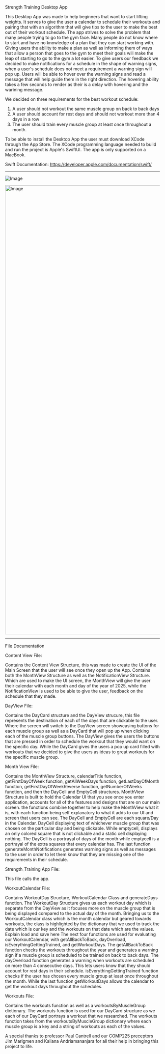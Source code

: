 Strength Training Desktop App


This Desktop App was made to help beginners that want to start lifting weights. It serves to give the user a calendar to schedule their workouts and pairing that with an algorithm that will
give tips to the user to make the best out of their workout schedule. The app strives to solve the problem that many people trying to go to the gym face. Many people do not know where 
to start and have no knowledge of a plan that they can start working with. Giving users the ability to make a plan as well as informing them of ways that allow a person that goes to the 
gym to meet their goals will make the leap of starting to go to the gym a lot easier.
To give users our feedback we decided to make notifications for a schedule in the shape of warning signs, when a user's schedule does not meet a requirement a warning sign will pop up. Users will be able to hover over the warning signs and read a message that will help guide them in the right direction. The hovering ability takes a few seconds to render as their is a delay with hovering and the warining message.

We decided on three requirements for the best workout schedule: 
1. A user should not workout the same muscle group on back to back days
2. A user should account for rest days and should not workout more than 4 days in a row
3. The user should train every muscle group at least once throughout a month.

To be able to install the Desktop App the user must download XCode through the App Store. The XCode programming language needed to build and run the project is Apple's SwiftUI. The app is only supported on a MacBook.

Swift Documentation:
https://developer.apple.com/documentation/swift/

___________________


![Image](https://github.com/user-attachments/assets/969da67f-3890-4549-8ee7-d932755b01a8)

<img width="1462" alt="Image" src="https://github.com/user-attachments/assets/ced00462-b5b8-4a14-b776-12341195c428" />

___________________

File Documentation


Content View File:

Contains the Content View Structure, this was made to create the UI of the Main Screen that the user will see once they open up the App. Contains both the MonthView Structure as well as the
NotificationView Structure. Which are used to make the UI screen, the MonthView will give the user their calendar with each month and day of the year of 2025, while the NotificationView is
used to be able to give the user, feedback on the schedule that they made.


DayView File:

Contains the DayCard structure and the DayView strucure, this file represents the destination of each of the days that are clickable to the user. Where the screen will switch to the DayView screen
showcasing buttons for each muscle group as well as a DayCard that will pop up when clicking each of the muscle group buttons. The DayView gives the users the buttons that are pressed in order to
schedule the workout that they would want on the specific day. While the DayCard gives the users a pop up card filled with workouts that we decided to give the users as ideas to great workouts
for the specific muscle group.

Month View File:

Contains the MonthView Structure, calendarTitle function, getFirstDayOfWeek function, getAllWeekDays function, getLastDayOfMonth function, getFirstDayOfWeekReverse function, getNumberOfWeeks function,
and then the DayCell and EmptyCell structures. MonthView Structure is built to hold the Calendar UI that you see once you enter application, accounts for all of the features and designs that are
on our main screen. the functions combine together to help make the MonthView what it is, with each function being self explanatory to what it adds to our UI and screen that users can see. The
DayCell and EmptyCell are each square/Day in the Calendar. DayCell displaying text of whichever muscle group that was chosen on the particular day and being clickable. While emptycell, displays
an only colored square that is not clickable and a static cell displaying nothing. The DayCell is a portrayal of days of the month while emptycell is a portrayal of the extra squares that every calendar
has. The last function generateMonthNotifications generates warning signs as well as messages to the user in order to let them know that they are missing one of the requirements in their schedule.


Strength_Training App File:

This file calls the app.

WorkoutCalendar File:

Contains WorkoutDay Structure, WorkoutCalendar Class and generateDays function. The WorkoutDay Structure gives us each workout day which is separate from the DayView as it focuses more on
the muscle group that is being displayed compared to the actual day of the month. Bringing us to the WorkoutCalendar class which is the month calendar but geared towards workouts, the class
is highlighted by the dictionary that we used to track the date which is our key and the workouts on that date which are the values. Explain load and save here The next four functions are used for evaluating our WorkoutCalendar, with getAllBackToBack, dayOverload, isEverythingGettingTrained, and getWorkoutDays. The getAllBackToBack function checks the workouts throughout the year and generates a warning sign if a muscle group is scheduled to be trained on back to back days. The dayOverload function generates a warning when workouts are scheduled on more than 4 consecutive days. This lets users know that they should account for rest days in their schedule. isEverythingGettingTrained function checks if the user has chosen every muscle group at least once throughout the month. While the last function getWorkoutDays allows the calendar to get the workout days throughout the schedules.


Workouts File:

Contains the workouts function as well as a workoutsByMuscleGroup dictionary. The workouts function is used for our DayCard structure as we each of our DayCard portrays a workout that we researched.
The workouts function takes from the workoutsByMuscleGroup dictionary where each muscle group is a key and a string of workouts as each of the values.

A special thanks to professor Paul Cantrell and our COMP225 preceptors Jim Marigmen and Kaliana Andriamananjara for all their help in bringing this project to life. 

